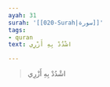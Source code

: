 ```yaml
---
ayah: 31
surah: '[[020-Surah|سورة]]'
tags:
- quran
text: اشْدُدْ بِهِ أَزْرِي

---
```

> اشْدُدْ بِهِ أَزْرِي
